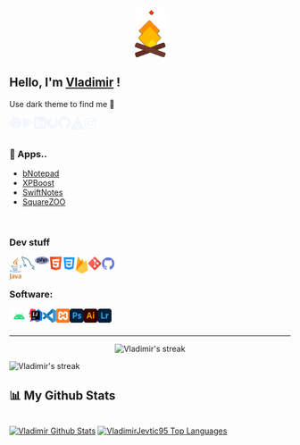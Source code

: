 ###

<p align="center">
<img src="https://github.com/VladimirJevtic95/VladimirJevtic95/blob/main/gifs/fire.gif" width="55px">
<p>

## Hello, I'm <a href="https://kodobit.com/CV/CV_web/" target="_blank">Vladimir</a> !

Use dark theme to find me 👀
<br />

<a href="https://kodobit.com/" target="_blank">
<img align="left" title="🔥 Personal kodobit project" alt="kodobit" width="22px" src="https://github.com/VladimirJevtic95/VladimirJevtic95/blob/main/icons/social/chrome.svg" />
</a>
<a href="https://play.google.com/store/apps/dev?id=4660220735305925957" target="_blank">
<img align="left" title="🔥 Google Play apps" alt="Google Play" width="22px" src="https://github.com/VladimirJevtic95/VladimirJevtic95/blob/main/icons/social/google-play.svg" />
</a>
<a href="https://www.linkedin.com/in/vladimirjevtic95/" target="_blank">
<img align="left" title="LinkedIn" alt="LinkedIn" width="22px" src="https://github.com/VladimirJevtic95/VladimirJevtic95/blob/main/icons/social/linkedin.svg" />
</a>
<a href="https://kodobit.com/CV/CV_web/" target="_blank">
<img align="left" title="Portfolio" alt="Portfolio" width="22px" src="https://github.com/VladimirJevtic95/VladimirJevtic95/blob/main/icons/social/firefox.svg" />
</a>
<a href="https://github.com/VladimirJevtic95" target="_blank">
<img align="left" title="Github" alt="Github" width="22px" src="https://github.com/VladimirJevtic95/VladimirJevtic95/blob/main/icons/social/github.svg" />
</a>
<a href="https://deltateks.rs/" target="_blank">
<img align="left" title="🧶 Deltateks" alt="Deltateks" width="24px" src="https://github.com/VladimirJevtic95/VladimirJevtic95/blob/main/icons/social/deltateks.svg" />
</a>
<a href="https://www.instagram.com/bigboivladica/" target="_blank">
<img align="left" title="Instagram" alt="Instagram" width="23px" src="https://github.com/VladimirJevtic95/VladimirJevtic95/blob/main/icons/social/instagram.svg" />
</a>

<br />
<br />

### 🔋 Apps..

- [bNotepad](https://play.google.com/store/apps/details?id=com.kodobit.bnotepad)
- [XPBoost](https://play.google.com/store/apps/details?id=com.kodobit.xpboost)
- [SwiftNotes](https://play.google.com/store/apps/details?id=com.kodobit.swiftnotes)
- [SquareZOO](https://play.google.com/store/apps/details?id=com.kodobit.squarezoo)

<br/>

### Dev stuff

<img align="left" title="Java" width="22px" src="https://github.com/VladimirJevtic95/VladimirJevtic95/blob/main/icons/dev/java.svg" />
<img align="left" title="MySQL" width="24px" src="https://github.com/VladimirJevtic95/VladimirJevtic95/blob/main/icons/dev/mysql.svg" />
<img align="left" title="PHP" width="25px" src="https://github.com/VladimirJevtic95/VladimirJevtic95/blob/main/icons/dev/php.svg" />
<img align="left" title="HMTL" width="24px" src="https://github.com/VladimirJevtic95/VladimirJevtic95/blob/main/icons/dev/html.svg" />
<img align="left" title="CSS" width="24px" src="https://github.com/VladimirJevtic95/VladimirJevtic95/blob/main/icons/dev/css.svg" />
<img align="left" title="Firebase" width="22px" src="https://github.com/VladimirJevtic95/VladimirJevtic95/blob/main/icons/dev/firebase.svg" />
<img align="left" title="Git" width="24px" src="https://github.com/VladimirJevtic95/VladimirJevtic95/blob/main/icons/dev/git.svg" />
<img align="left" title="Github" width="24px" src="https://github.com/VladimirJevtic95/VladimirJevtic95/blob/main/icons/dev/github.svg" />

<br />
<br />

### Software:

<img align="left" title="Android studio" width="35px" src="https://github.com/VladimirJevtic95/VladimirJevtic95/blob/main/icons/software/android.svg" />
<img align="left" title="Intellij Idea" width="24px" src="https://github.com/VladimirJevtic95/VladimirJevtic95/blob/main/icons/software/intellij.svg" />
<img align="left" title="VS Code" width="25px" src="https://github.com/VladimirJevtic95/VladimirJevtic95/blob/main/icons/software/vscode.svg" />
<img align="left" title="Xampp" width="24px" src="https://github.com/VladimirJevtic95/VladimirJevtic95/blob/main/icons/software/xampp.svg" />
<img align="left" title="Photoshop" width="25px" src="https://github.com/VladimirJevtic95/VladimirJevtic95/blob/main/icons/software/photoshop.svg" />
<img align="left" title="Illustrator" width="25px" src="https://github.com/VladimirJevtic95/VladimirJevtic95/blob/main/icons/software/illustrator.svg" />
<img align="left" title="Lightroom" width="25px" src="https://github.com/VladimirJevtic95/VladimirJevtic95/blob/main/icons/software/lightroom.svg" />

<br /><br />

 ---

<p align="center">
        <img title="🔥 Streak" alt="Vladimir's streak" src="https://github-readme-streak-stats.herokuapp.com/?user=VladimirJevtic95&border=95DD1F00&background=FF2D2D00&stroke=2BFFB0&ring=2BFFB0&fire=FF1C1C&currStreakNum=A83FFF&currStreakLabel=2BFFB0&dates=737373&sideNums=2BFFB0&sideLabels=ABABAB"/>
</p>

<p>
<img title="🔥 Get streak stats for your profile at git.io/streak-stats" alt="Vladimir's streak" src="https://activity-graph.herokuapp.com/graph?username=VladimirJevtic95&bg_color=FF2D2D00&color=ABABAB&line=2BFFB0&point=A83FFF&area=true&hide_border=true"/>
</p>

## 📊 My Github Stats

  <br/>
    <a href="https://github.com/VladimirJevtic95/github-readme-stats"><img alt="Vladimir Github Stats" src="https://github-readme-stats.vercel.app/api?username=VladimirJevtic95&show_icons=true&count_private=true&theme=react&hide_border=true&bg_color=0D1117" /></a>
  <a href="https://github.com/VladimirJevtic95/github-readme-stats"><img alt="VladimirJevtic95 Top Languages" src="https://github-readme-stats.vercel.app/api/top-langs/?username=VladimirJevtic95&langs_count=8&count_private=true&layout=compact&theme=react&hide_border=true&bg_color=0D1117" /></a>
  <br/>